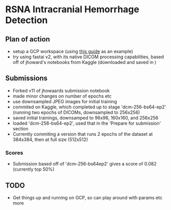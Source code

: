 # RSNA Intracranial Hemorrhage Detection

## Plan of action
- setup a GCP workspace (using [this guide](https://www.kaggle.com/c/rsna-intracranial-hemorrhage-detection/discussion/111029#latest-640644) as an example)
- try using fastai v2, with its native DICOM processing capabilities, based off of jhoward's notebooks from Kaggle (downloaded and saved in [](notebooks/jhoward))


## Submissions
- Forked v11 of jhowaards submission notebook
- made minor changes on number of epochs etc
- use downsampled JPEG images for initial training
- commited on Kaggle, which completed up to stage 'dcm-256-bs64-ep2' (running two epochs of DICOMs, downsampled to 256x256)
- saved initial trainings, downsamped to 96x96, 160x160, and 256x256
- loaded 'dcm-256-bs64-ep2', used that in the 'Prepare for submission' section
- Currently commiting a version that runs 2 epochs of the dataset at 384x384, then at full size (512x512)

### Scores
- Submission based off of 'dcm-256-bs64ep2' gives a score of 0.082 (currently top 50%)

## TODO
- Get things up and running on GCP, so can play around with params etc more
